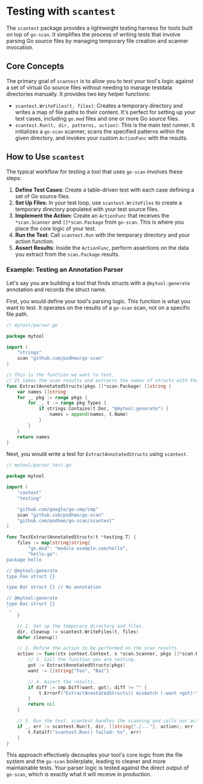 # Testing with `scantest`

The `scantest` package provides a lightweight testing harness for tools built on top of `go-scan`. It simplifies the process of writing tests that involve parsing Go source files by managing temporary file creation and scanner invocation.

## Core Concepts

The primary goal of `scantest` is to allow you to test your tool's logic against a set of virtual Go source files without needing to manage testdata directories manually. It provides two key helper functions:

-   `scantest.WriteFiles(t, files)`: Creates a temporary directory and writes a map of file paths to their content. It's perfect for setting up your test cases, including `go.mod` files and one or more Go source files.
-   `scantest.Run(t, dir, patterns, action)`: This is the main test runner. It initializes a `go-scan` scanner, scans the specified patterns within the given directory, and invokes your custom `ActionFunc` with the results.

## How to Use `scantest`

The typical workflow for testing a tool that uses `go-scan` involves these steps:

1.  **Define Test Cases**: Create a table-driven test with each case defining a set of Go source files.
2.  **Set Up Files**: In your test loop, use `scantest.WriteFiles` to create a temporary directory populated with your test source files.
3.  **Implement the Action**: Create an `ActionFunc` that receives the `*scan.Scanner` and `[]*scan.Package` from `go-scan`. This is where you place the core logic of your test.
4.  **Run the Test**: Call `scantest.Run` with the temporary directory and your action function.
5.  **Assert Results**: Inside the `ActionFunc`, perform assertions on the data you extract from the `scan.Package` results.

### Example: Testing an Annotation Parser

Let's say you are building a tool that finds structs with a `@mytool:generate` annotation and records the struct name.

First, you would define your tool's parsing logic. This function is what you want to test. It operates on the results of a `go-scan` scan, not on a specific file path.

```go
// mytool/parser.go

package mytool

import (
    "strings"
    scan "github.com/podhmo/go-scan"
)

// This is the function we want to test.
// It takes the scan results and extracts the names of structs with the annotation.
func ExtractAnnotatedStructs(pkgs []*scan.Package) []string {
    var names []string
    for _, pkg := range pkgs {
        for _, t := range pkg.Types {
            if strings.Contains(t.Doc, "@mytool:generate") {
                names = append(names, t.Name)
            }
        }
    }
    return names
}
```

Next, you would write a test for `ExtractAnnotatedStructs` using `scantest`.

```go
// mytool/parser_test.go

package mytool

import (
	"context"
	"testing"

	"github.com/google/go-cmp/cmp"
	scan "github.com/podhmo/go-scan"
	"github.com/podhmo/go-scan/scantest"
)

func TestExtractAnnotatedStructs(t *testing.T) {
	files := map[string]string{
		"go.mod": "module example.com/hello",
		"hello.go": `
package hello

// @mytool:generate
type Foo struct {}

type Bar struct {} // No annotation

// @mytool:generate
type Baz struct {}
`,
	}

	// 1. Set up the temporary directory and files.
	dir, cleanup := scantest.WriteFiles(t, files)
	defer cleanup()

	// 2. Define the action to be performed on the scan results.
	action := func(ctx context.Context, s *scan.Scanner, pkgs []*scan.Package) error {
		// 3. Call the function you are testing.
		got := ExtractAnnotatedStructs(pkgs)
		want := []string{"Foo", "Baz"}

		// 4. Assert the results.
		if diff := cmp.Diff(want, got); diff != "" {
			t.Errorf("ExtractAnnotatedStructs() mismatch (-want +got):\n%s", diff)
		}
		return nil
	}

	// 5. Run the test. scantest handles the scanning and calls our action.
	if _, err := scantest.Run(t, dir, []string{"./..."}, action); err != nil {
		t.Fatalf("scantest.Run() failed: %v", err)
	}
}
```

This approach effectively decouples your tool's core logic from the file system and the `go-scan` boilerplate, leading to cleaner and more maintainable tests. Your parser logic is tested against the direct output of `go-scan`, which is exactly what it will receive in production.
